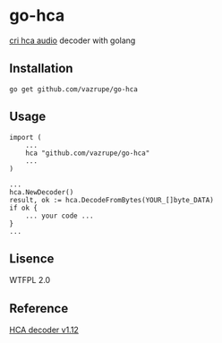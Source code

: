 go-hca
======
[cri hca audio](http://www.criware.com/en/products/adx2.html) decoder with golang

Installation
------------

    go get github.com/vazrupe/go-hca

Usage
-----

    import (
        ...
        hca "github.com/vazrupe/go-hca"
        ...
    )

    ...
    hca.NewDecoder()
    result, ok := hca.DecodeFromBytes(YOUR_[]byte_DATA)
    if ok {
        ... your code ...
    }
    ...

Lisence
-------
WTFPL 2.0

Reference
---------
[HCA decoder v1.12](https://mega.nz/#!Fh8FwKoB!0xuFdrit3IYcEgQK7QIqFKG3HMQ6rHKxrH3r5DJlJ3M)